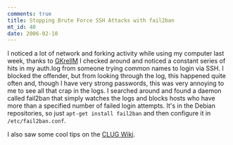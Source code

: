 ```yaml
--- 
comments: true
title: Stopping Brute Force SSH Attacks with fail2ban
mt_id: 40
date: 2006-02-10
---
```

I noticed a lot of network and forking activity while using my computer last week, thanks to [GKrellM](http://members.dslextreme.com/users/billw/gkrellm/gkrellm.html)  I checked around and noticed a constant series of hits in my auth.log from someone trying common names to login via SSH.  I blocked the offender, but from looking through the log, this happened quite often and, though I have very strong passwords, this was very annoying to me to see all that crap in the logs.  I searched around and found a daemon called fail2ban that simply watches the logs and blocks hosts who have more than a specified number of failed login attempts.  It's in the Debian repositories, so just `apt-get install fail2ban` and then configure it in `/etc/fail2ban.conf`.

I also saw some cool tips on the [CLUG Wiki](http://wiki.clug.org.za/index.php/Defending_Against_Brute_Force_SSH_Attacks).
